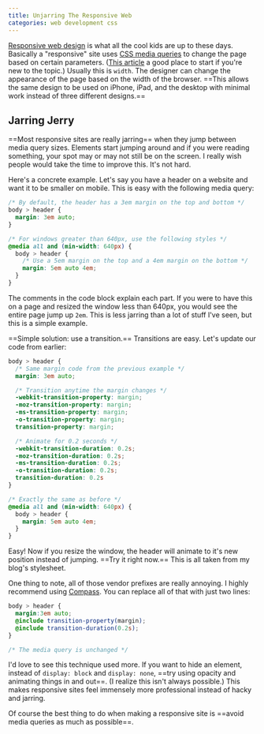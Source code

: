 ```yaml
---
title: Unjarring The Responsive Web
categories: web development css
---
```


[Responsive web design](http://en.wikipedia.org/wiki/Responsive_Web_Design) is what all the cool kids are up to these days. Basically a "responsive" site uses [CSS media queries](http://www.w3.org/TR/css3-mediaqueries/) to change the page based on certain parameters. ([This article](http://www.alistapart.com/articles/responsive-web-design/) a good place to start if you're new to the topic.) Usually this is `width`. The designer can change the appearance of the page based on the width of the browser. ==This allows the same design to be used on iPhone, iPad, and the desktop with minimal work instead of three different designs.==

## Jarring Jerry

==Most responsive sites are really jarring== when they jump between media query sizes. Elements start jumping around and if you were reading something, your spot may or may not still be on the screen. I really wish people would take the time to improve this. It's not hard.

Here's a concrete example. Let's say you have a header on a website and want it to be smaller on mobile. This is easy with the following media query:

``` css
/* By default, the header has a 3em margin on the top and bottom */
body > header {
  margin: 3em auto;
}

/* For windows greater than 640px, use the following styles */
@media all and (min-width: 640px) {
  body > header {
    /* Use a 5em margin on the top and a 4em margin on the bottom */
    margin: 5em auto 4em;
  }
}
```

The comments in the code block explain each part. If you were to have this on a page and resized the window less than 640px, you would see the entire page jump up `2em`. This is less jarring than a lot of stuff I've seen, but this is a simple example.

==Simple solution: use a transition.== Transitions are easy. Let's update our code from earlier:

``` css
body > header {
  /* Same margin code from the previous example */
  margin: 3em auto;

  /* Transition anytime the margin changes */
  -webkit-transition-property: margin;
  -moz-transition-property: margin;
  -ms-transition-property: margin;
  -o-transition-property: margin;
  transition-property: margin;

  /* Animate for 0.2 seconds */
  -webkit-transition-duration: 0.2s;
  -moz-transition-duration: 0.2s;
  -ms-transition-duration: 0.2s;
  -o-transition-duration: 0.2s;
  transition-duration: 0.2s
}

/* Exactly the same as before */
@media all and (min-width: 640px) {
  body > header {
    margin: 5em auto 4em;
  }
}
```

Easy! Now if you resize the window, the header will animate to it's new position instead of jumping. ==Try it right now.== This is all taken from my blog's stylesheet.

One thing to note, all of those vendor prefixes are really annoying. I highly recommend using [Compass](http://compass-style.org). You can replace all of that with just two lines:

``` scss
body > header {
  margin:3em auto;
  @include transition-property(margin);
  @include transition-duration(0.2s);
}

/* The media query is unchanged */
```

I'd love to see this technique used more. If you want to hide an element, instead of `display: block` and `display: none`, ==try using opacity and animating things in and out==. (I realize this isn't always possible.) This makes responsive sites feel immensely more professional instead of hacky and jarring.

Of course the best thing to do when making a responsive site is ==avoid media queries as much as possible==.

